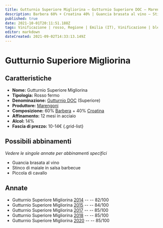 ```yaml
---
title: Gutturnio Superiore Migliorina – Gutturnio Superiore DOC – Marengoni – Emilia (IT) – 10-14€ – 3★
description: Barbera 60% + Croatina 40% | Guancia brasata al vino – Stinco di maiale in salsa barbecue – Piccola di cavallo
published: true
date: 2021-10-01T20:11:51.188Z
tags: Vinificazione | rosso, Regione | Emilia (IT), Vinificazione | blend, Vinificazione | fermo, Valutazioni | 3 stelle, Vitigni | Barbera, Vitigni | Croatina, Prezzi | 10-14€, Alimento | manzo, Cottura | brasato, Aromatizzazione | al vino, Alimento | maiale, Aromatizzazione | salsa barbecue, Alimento | cavallo, Cottura | piccola
editor: markdown
dateCreated: 2021-09-02T14:33:13.149Z
---
```


# Gutturnio Superiore Migliorina 

## Caratteristiche
- **Nome:** Gutturnio Superiore Migliorina 
- **Tipologia:** Rosso fermo
- **Denominazione:** [Gutturnio DOC](/denominazioni/Italia/Emilia/DOC-Gutturnio) (Superiore)
- **Produttore:** [Marengoni](/produttori/Italia/Emilia/Marengoni) 
- **Composizione:** 60% [Barbera](/vitigni/Italia/bacca-nera/barbera) + 40% [Croatina](/vitigni/Italia/bacca-nera/croatina)
- **Affinamento:** 12 mesi in acciaio
- **Alcol:** 14%
- **Fascia di prezzo:** 10-14€
{.grid-list}

## Possibili abbinamenti
*Vedere le singole annate per abbinamenti specifici*

- Guancia brasata al vino 
- Stinco di maiale in salsa barbecue 
- Piccola di cavallo

## Annate
- Gutturnio Superiore Migliorina [2014](/vini/Italia/Emilia/Marengoni/Gutturnio-Superiore-Migliorina/2014) -- <span class="star-2"></span> -- 82/100
- Gutturnio Superiore Migliorina [2015](/vini/Italia/Emilia/Marengoni/Gutturnio-Superiore-Migliorina/2015) -- <span class="star-2"></span> -- 84/100
- Gutturnio Superiore Migliorina [2017](/vini/Italia/Emilia/Marengoni/Gutturnio-Superiore-Migliorina/2017) -- <span class="star-3"></span> -- 85/100
- Gutturnio Superiore Migliorina [2018](/vini/Italia/Emilia/Marengoni/Gutturnio-Superiore-Migliorina/2018) -- <span class="star-3"></span> -- 85/100
- Gutturnio Superiore Migliorina [2020](/vini/Italia/Emilia/Marengoni/Gutturnio-Superiore-Migliorina/2020) -- <span class="star-3"></span> -- 85/100

